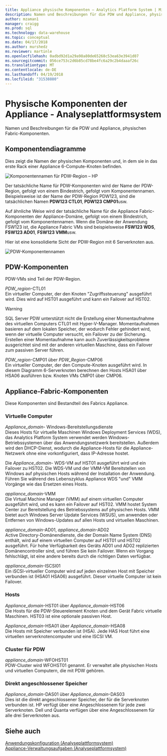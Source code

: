 ```yaml
---
title: Appliance physische Komponenten – Analytics Platform System | Microsoft Docs
description: Namen und Beschreibungen für die PDW und Appliance, physischen Fabric-Komponenten.
author: mzaman1
manager: craigg
ms.prod: sql
ms.technology: data-warehouse
ms.topic: conceptual
ms.date: 04/17/2018
ms.author: murshedz
ms.reviewer: martinle
ms.openlocfilehash: 0adbd92d1a29a98a80de65268c53ea63e3941d07
ms.sourcegitcommit: 056ce753c2d6b85cd78be4fc6a29c2b4daaaf26c
ms.translationtype: MT
ms.contentlocale: de-DE
ms.lasthandoff: 04/19/2018
ms.locfileid: "31538880"
---
```

# <a name="appliance-physical-components---analytics-platform-system"></a>Physische Komponenten der Appliance - Analyseplattformsystem
Namen und Beschreibungen für die PDW und Appliance, physischen Fabric-Komponenten. 
  
<!-- MISSING LINKS See also [HDInsight Physical Components &#40;Analytics Platform System&#41;](hdinsight-physical-components.md).  -->  
  
## <a name="diagrams"></a>Komponentendiagramme  
Dies zeigt die Namen der physischen Komponenten und, in dem sie in das erste Rack einer Appliance 6-Compute-Knoten befinden.  
  
![Komponentennamen für PDW-Region – HP](./media/pdw-and-appliance-fabric-physical-components/APS_HW_ComponentNames-HP.png "APS_HW_ComponentNames HP")  
  
Der tatsächliche Name für PDW-Komponenten wird der Name der PDW-Region, gefolgt von einem Bindestrich, gefolgt vom Komponentennamen. Beispielsweise ist der Name der PDW-Region PDW123, sind die tatsächlichen Namen **PDW123 CTL01**, **PDW123 CMP01**usw.  
  
Auf ähnliche Weise wird der tatsächliche Name für die Appliance Fabric-Komponenten der Appliance-Domäne, gefolgt von einem Bindestrich, gefolgt vom Komponentennamen. Wenn die Domäne der Anwendung FSW123 ist, die Appliance Fabric VMs sind beispielsweise **FSW123 WDS**, **FSW123 AD01**, **FSW123 VMM**usw.  
  
Hier ist eine konsolidierte Sicht der PDW-Region mit 6 Serverknoten aus.  
  
![PDW-Komponentennamen](./media/pdw-and-appliance-fabric-physical-components/APS_HW_Names.png "APS_HW_Names")  
  
## <a name="pdw"></a>PDW-Komponenten  
PDW-VMs sind Teil der PDW-Region.  
  
*PDW_region*-CTL01  
Ein virtueller Computer, der den Knoten "Zugriffssteuerung" ausgeführt wird. Dies wird auf HST01 ausgeführt und kann ein Failover auf HST02.  
  
> [!WARNING]  
> SQL Server PDW unterstützt nicht die Erstellung einer Momentaufnahme des virtuellen Computers CTL01 mit Hyper-V-Manager. Momentaufnahmen basieren auf dem lokalen Speicher, der wodurch Fehler gehindert wird, wenn der virtuelle Computer versucht, ein Failover zu der Sicherung. Erstellen einer Momentaufnahme kann auch Zuverlässigkeitsprobleme ausgerichtet sind mit der anderen virtuellen Maschine, dass ein Failover zum passiven Server führen.  
  
*PDW_region*-CMP01 über *PDW_Region*-CMP06  
Ein virtueller Computer, der den Compute-Knoten ausgeführt wird. In diesem Diagramm 6-Serverknoten berechnen den Hosts HSA01 über HSA06 ausführen bzw. Knoten VMs CMP01 über CMP06.  
  
## <a name="fabric"></a>Appliance-Fabric-Komponenten  
Diese Komponenten sind Bestandteil des Fabrics Appliance.  
  
### <a name="virtual-machines"></a>Virtuelle Computer  
*Appliance_domain*- Windows-Bereitstellungsdienste  
Dieses Hosts für virtuelle Maschinen Windows Deployment Services (WDS), das Analytics Platform System verwendet werden Windows-Betriebssystemen über das Anwendungsnetzwerk bereitstellen. Außerdem wird den DHCP-Dienst, wodurch die Appliance-Hosts für die Appliance-Netzwerk ohne eine vorkonfiguriert, dass IP-Adresse hostet.  
  
Die *Appliance_domain*- WDS-VM auf HST01 ausgeführt wird und ein Failover zu HST02. Die WDS-VM und der VMM-VM Bereitstellen von Windows auf physischen Hosts während der Installation der Anwendung. Führen Sie während des Lebenszyklus Appliance WDS "und" VMM Vorgänge wie das Ersetzen eines Hosts.  
  
*appliance_domain*-VMM  
Die Virtual Machine Manager (VMM) auf einem virtuellen Computer ausgeführt wird, und es kann ein Failover auf HST02. VMM hostet System Center zur Bereitstellung des Betriebssystems auf physischen Hosts. VMM bietet auch Windows Server Update Services (WSUS), um anwenden oder Entfernen von Windows-Updates auf allen Hosts und virtuellen Maschinen.  
  
*appliance_domain*-AD01, *appliance_domain*-AD02  
Active Directory-Domänendienste, die der Domain Name System (DNS) enthält, wird auf einem virtuellen Computer auf HST01 und HST02 ausgeführt. Für hohe Verfügbarkeit des Geräts AD01 und AD02 replizierten Domänencontroller sind, und führen Sie kein Failover. Wenn ein Vorgang fehlschlägt, ist eine andere bereits durch die richtigen Daten verfügbar.  
  
*appliance_domain*-ISCSI01  
Ein iSCSI-virtueller Computer wird auf jeden einzelnen Host mit Speicher verbunden ist (HSA01 HSA06) ausgeführt. Dieser virtuelle Computer ist kein Failover.  
  
### <a name="hosts"></a>Hosts  
*Appliance_domain*-HST01 über *Appliance_domain*-HST06  
Die Hosts für die PDW-Steuerelement Knoten und dem Gerät Fabric virtuelle Maschinen. HST03 ist eine optionale passiven Host.  
  
*Appliance_domain*-HSA01 über *Appliance_domain*-HSA08  
Die Hosts mit Speicher verbunden ist (HSA). Jede HAS Host führt eine virtuellen serverknotencomputer und eine ISCSI VM.  
  
### <a name="cluster-for-pdw"></a>Cluster für PDW  
*appliance_domain*-WFOHST01  
PDW-Cluster wird WFOHST01 genannt. Er verwaltet alle physischen Hosts und virtuellen Computern, die mit PDW gehören.  
  
### <a name="direct-attached-storage"></a>Direkt angeschlossener Speicher  
*Appliance_domain*-DAS01 über *Appliance_domain*-DAS03  
Dies ist die direkt angeschlossener Speicher, der für die Serverknoten verbunden ist. HP verfügt über eine Angeschlossenem für jede zwei Serverknoten. Dell und Quanta verfügen über eine Angeschlossenem für alle drei Serverknoten aus.  
  
## <a name="see-also"></a>Siehe auch  
<!-- MISSING LINKS [Hardware Configurations &#40;Analytics Platform System&#41;](../architecture/hardware-configurations.md)  -->  
[Anwendungskonfiguration &#40;Analyseplattformsystem&#41;](appliance-configuration.md)  
[Appliance-Verwaltungsaufgaben &#40;Analyseplattformsystem&#41;](appliance-management-tasks.md)  
  

